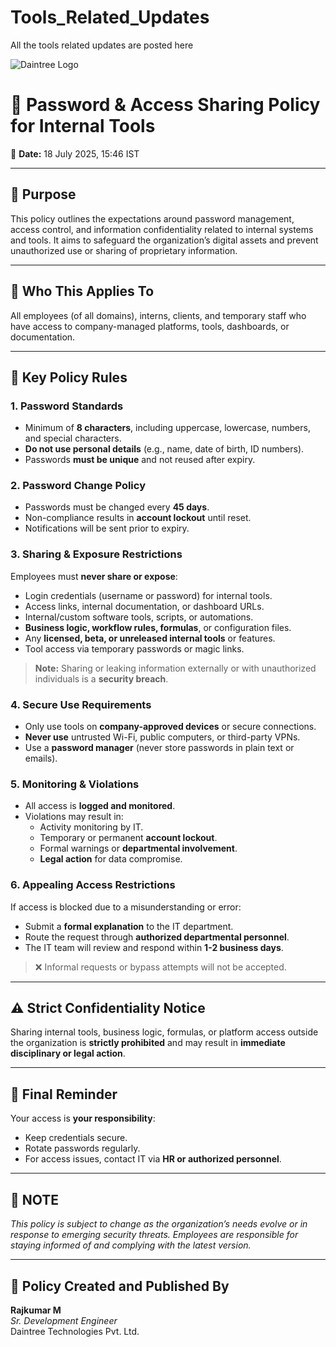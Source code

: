 # Tools_Related_Updates
All the  tools related updates are posted here

![Daintree Logo](https://daintreetech.in/Daintree_logo.png)

# 🔐 Password & Access Sharing Policy for Internal Tools

📅 **Date:** 18 July 2025, 15:46 IST

---

## 📌 Purpose

This policy outlines the expectations around password management, access control, and information confidentiality related to internal systems and tools. It aims to safeguard the organization’s digital assets and prevent unauthorized use or sharing of proprietary information.

---

## 👥 Who This Applies To

All employees (of all domains), interns, clients, and temporary staff who have access to company-managed platforms, tools, dashboards, or documentation.

---

## 📜 Key Policy Rules

### 1. Password Standards

- Minimum of **8 characters**, including uppercase, lowercase, numbers, and special characters.
- **Do not use personal details** (e.g., name, date of birth, ID numbers).
- Passwords **must be unique** and not reused after expiry.

### 2. Password Change Policy

- Passwords must be changed every **45 days**.
- Non-compliance results in **account lockout** until reset.
- Notifications will be sent prior to expiry.

### 3. Sharing & Exposure Restrictions

Employees must **never share or expose**:

- Login credentials (username or password) for internal tools.
- Access links, internal documentation, or dashboard URLs.
- Internal/custom software tools, scripts, or automations.
- **Business logic, workflow rules, formulas**, or configuration files.
- Any **licensed, beta, or unreleased internal tools** or features.
- Tool access via temporary passwords or magic links.

> **Note:** Sharing or leaking information externally or with unauthorized individuals is a **security breach**.

### 4. Secure Use Requirements

- Only use tools on **company-approved devices** or secure connections.
- **Never use** untrusted Wi-Fi, public computers, or third-party VPNs.
- Use a **password manager** (never store passwords in plain text or emails).

### 5. Monitoring & Violations

- All access is **logged and monitored**.
- Violations may result in:
  - Activity monitoring by IT.
  - Temporary or permanent **account lockout**.
  - Formal warnings or **departmental involvement**.
  - **Legal action** for data compromise.

### 6. Appealing Access Restrictions

If access is blocked due to a misunderstanding or error:

- Submit a **formal explanation** to the IT department.
- Route the request through **authorized departmental personnel**.
- The IT team will review and respond within **1-2 business days**.

> ❌ Informal requests or bypass attempts will not be accepted.

---

## ⚠️ Strict Confidentiality Notice

Sharing internal tools, business logic, formulas, or platform access outside the organization is **strictly prohibited** and may result in **immediate disciplinary or legal action**.

---

## 📎 Final Reminder

Your access is **your responsibility**:
- Keep credentials secure.
- Rotate passwords regularly.
- For access issues, contact IT via **HR or authorized personnel**.

---

## 📝 NOTE

_This policy is subject to change as the organization’s needs evolve or in response to emerging security threats. Employees are responsible for staying informed of and complying with the latest version._

---

## 📣 Policy Created and Published By

**Rajkumar M**  
*Sr. Development Engineer*  
Daintree Technologies Pvt. Ltd.

